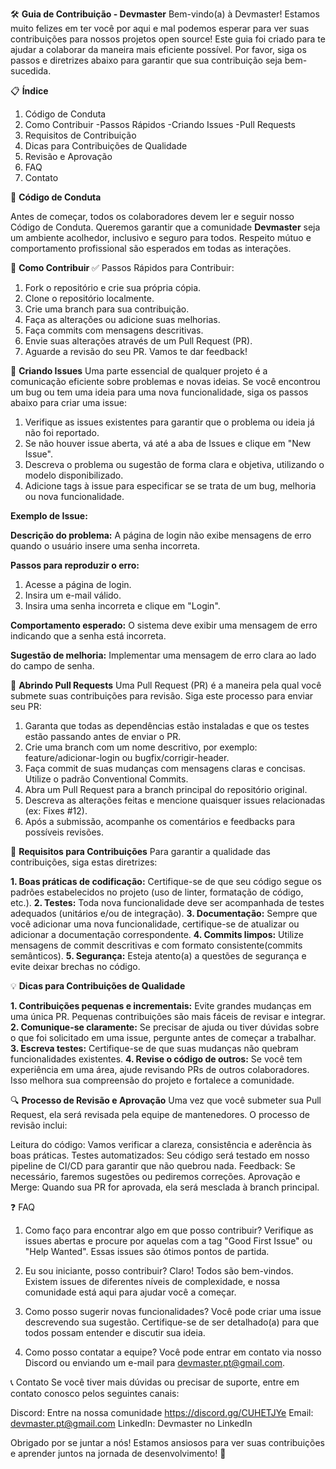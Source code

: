 🛠️ **Guia de Contribuição - Devmaster**
Bem-vindo(a) à Devmaster! Estamos muito felizes em ter você por aqui e mal podemos esperar para ver suas contribuições para nossos projetos open source! 
Este guia foi criado para te ajudar a colaborar da maneira mais eficiente possível. Por favor, siga os passos e diretrizes abaixo para garantir que sua contribuição seja bem-sucedida.

📋 **Índice**
1. Código de Conduta
2. Como Contribuir
    -Passos Rápidos
    -Criando Issues
    -Pull Requests
3. Requisitos de Contribuição
4. Dicas para Contribuições de Qualidade
5. Revisão e Aprovação
6. FAQ
7. Contato

📜 **Código de Conduta**

Antes de começar, todos os colaboradores devem ler e seguir nosso Código de Conduta. 
Queremos garantir que a comunidade **Devmaster** seja um ambiente acolhedor, inclusivo e seguro para todos. Respeito mútuo e comportamento profissional são esperados em todas as interações.


🚀 **Como Contribuir**
✅ Passos Rápidos para Contribuir:

1. Fork o repositório e crie sua própria cópia.
2. Clone o repositório localmente.
3. Crie uma branch para sua contribuição.
4. Faça as alterações ou adicione suas melhorias.
5. Faça commits com mensagens descritivas.
6. Envie suas alterações através de um Pull Request (PR).
7. Aguarde a revisão do seu PR. Vamos te dar feedback!


📝 **Criando Issues**
Uma parte essencial de qualquer projeto é a comunicação eficiente sobre problemas e novas ideias. 
Se você encontrou um bug ou tem uma ideia para uma nova funcionalidade, siga os passos abaixo para criar uma issue:

1. Verifique as issues existentes para garantir que o problema ou ideia já não foi reportado.
2. Se não houver issue aberta, vá até a aba de Issues e clique em "New Issue".
3. Descreva o problema ou sugestão de forma clara e objetiva, utilizando o modelo disponibilizado.
4. Adicione tags à issue para especificar se se trata de um bug, melhoria ou nova funcionalidade.


**Exemplo de Issue:**

**Descrição do problema:**
A página de login não exibe mensagens de erro quando o usuário insere uma senha incorreta.

**Passos para reproduzir o erro:**
1. Acesse a página de login.
2. Insira um e-mail válido.
3. Insira uma senha incorreta e clique em "Login".

**Comportamento esperado:**
O sistema deve exibir uma mensagem de erro indicando que a senha está incorreta.

**Sugestão de melhoria:**
Implementar uma mensagem de erro clara ao lado do campo de senha.


🔄 **Abrindo Pull Requests**
Uma Pull Request (PR) é a maneira pela qual você submete suas contribuições para revisão. Siga este processo para enviar seu PR:

1. Garanta que todas as dependências estão instaladas e que os testes estão passando antes de enviar o PR.
2. Crie uma branch com um nome descritivo, por exemplo: feature/adicionar-login ou bugfix/corrigir-header.
3. Faça commit de suas mudanças com mensagens claras e concisas. Utilize o padrão Conventional Commits.
4. Abra um Pull Request para a branch principal do repositório original.
5. Descreva as alterações feitas e mencione quaisquer issues relacionadas (ex: Fixes #12).
6. Após a submissão, acompanhe os comentários e feedbacks para possíveis revisões.


📌 **Requisitos para Contribuições**
Para garantir a qualidade das contribuições, siga estas diretrizes:

**1. Boas práticas de codificação:** Certifique-se de que seu código segue os padrões estabelecidos no projeto (uso de linter, formatação de código, etc.).
**2. Testes:** Toda nova funcionalidade deve ser acompanhada de testes adequados (unitários e/ou de integração).
**3. Documentação:** Sempre que você adicionar uma nova funcionalidade, certifique-se de atualizar ou adicionar a documentação correspondente.
**4. Commits limpos:** Utilize mensagens de commit descritivas e com formato consistente(commits semânticos).
**5. Segurança:** Esteja atento(a) a questões de segurança e evite deixar brechas no código.





💡 **Dicas para Contribuições de Qualidade**

**1. Contribuições pequenas e incrementais:**  Evite grandes mudanças em uma única PR. Pequenas contribuições são mais fáceis de revisar e integrar.
**2. Comunique-se claramente:** Se precisar de ajuda ou tiver dúvidas sobre o que foi solicitado em uma issue, pergunte antes de começar a trabalhar.
**3. Escreva testes:**  Certifique-se de que suas mudanças não quebram funcionalidades existentes.
**4. Revise o código de outros:**  Se você tem experiência em uma área, ajude revisando PRs de outros colaboradores. Isso melhora sua compreensão do projeto e fortalece a comunidade.



🔍 **Processo de Revisão e Aprovação**
Uma vez que você submeter sua Pull Request, ela será revisada pela equipe de mantenedores. 
O processo de revisão inclui:

Leitura do código: Vamos verificar a clareza, consistência e aderência às boas práticas.
Testes automatizados: Seu código será testado em nosso pipeline de CI/CD para garantir que não quebrou nada.
Feedback: Se necessário, faremos sugestões ou pediremos correções.
Aprovação e Merge: Quando sua PR for aprovada, ela será mesclada à branch principal.


❓ FAQ
1. Como faço para encontrar algo em que posso contribuir?
Verifique as issues abertas e procure por aquelas com a tag "Good First Issue" ou "Help Wanted". Essas issues são ótimos pontos de partida.

2. Eu sou iniciante, posso contribuir?
Claro! Todos são bem-vindos. Existem issues de diferentes níveis de complexidade, e nossa comunidade está aqui para ajudar você a começar.

3. Como posso sugerir novas funcionalidades?
Você pode criar uma issue descrevendo sua sugestão. Certifique-se de ser detalhado(a) para que todos possam entender e discutir sua ideia.

4. Como posso contatar a equipe?
Você pode entrar em contato via nosso Discord ou enviando um e-mail para devmaster.pt@gmail.com.

📞 Contato
Se você tiver mais dúvidas ou precisar de suporte, entre em contato conosco pelos seguintes canais:

Discord: Entre na nossa comunidade 
https://discord.gg/CUHETJYe
Email: devmaster.pt@gmail.com
LinkedIn: Devmaster no LinkedIn

Obrigado por se juntar a nós! 
Estamos ansiosos para ver suas contribuições e aprender juntos na jornada de desenvolvimento! 🚀




